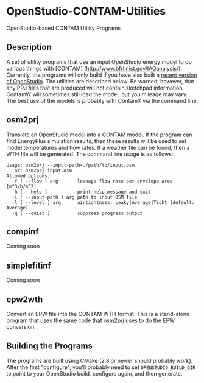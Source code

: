 OpenStudio-CONTAM-Utilities
===========================

OpenStudio-based CONTAM Utility Programs

## Description

A set of utility programs that use an input OpenStudio energy model to do various things with [CONTAM]
(http://www.bfrl.nist.gov/IAQanalysis/). Currently, the programs will only build if you have also built a 
[recent version of OpenStudio](https://github.com/NREL/OpenStudio). The utilities are described below. Be 
warned, however, that any PRJ files that are produced will not contain sketchpad information. ContamW will
sometimes still load the model, but you mileage may vary. The best use of the models is probably with
ContamX via the command line.

## osm2prj

Translate an OpenStudio model into a CONTAM model. If the program can find EnergyPlus simulation results, then
these results will be used to set model temperatures and flow rates. If a weather file can be found, then a
WTH file will be generated. The command line usage is as follows:

    Usage: osm2prj --input-path=./path/to/input.osm
       or: osm2prj input.osm
    Allowed options:
      -f [ --flow ] arg       leakage flow rate per envelope area [m^3/h/m^2]
      -h [ --help ]           print help message and exit
      -i [ --input-path ] arg path to input OSM file
      -l [ --level ] arg      airtightness: Leaky|Average|Tight (default: Average)
      -q [ --quiet ]          suppress progress output

## compinf

Coming soon

## simplefitinf

Coming soon

## epw2wth

Convert an EPW file into the CONTAM WTH format. This is a stand-alone program that uses the same code that osm2prj uses
to do the EPW conversion.

## Building the Programs

The programs are built using CMake (2.8 or newer should probably work). After the first "configure", you'll probably
need to set `OPENSTUDIO_BUILD_DIR` to point to your OpenStudio build, configure again, and then generate.

